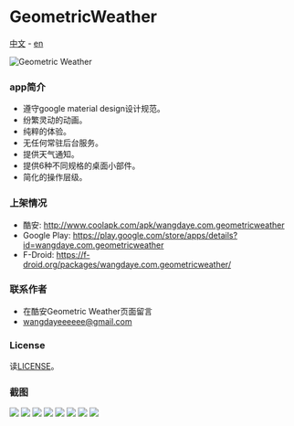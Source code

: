 # GeometricWeather

[中文](/README.md) - [en](/README-en.md)

![Geometric Weather](/work/small/preview_header_sm.png?raw=true)

### app简介

* 遵守google material design设计规范。
* 纷繁灵动的动画。
* 纯粹的体验。
* 无任何常驻后台服务。
* 提供天气通知。
* 提供6种不同规格的桌面小部件。
* 简化的操作层级。

### 上架情况

* 酷安: http://www.coolapk.com/apk/wangdaye.com.geometricweather
* Google Play: https://play.google.com/store/apps/details?id=wangdaye.com.geometricweather
* F-Droid: https://f-droid.org/packages/wangdaye.com.geometricweather/


### 联系作者

* 在酷安Geometric Weather页面留言
* wangdayeeeeee@gmail.com

### License

读[LICENSE](/LICENSE)。


### 截图

![](/work/small/zh/preview_1_sm.png?raw=true)
![](/work/small/zh/preview_2_sm.png?raw=true)
![](/work/small/zh/preview_3_sm.png?raw=true)
![](/work/small/zh/preview_4_sm.png?raw=true)
![](/work/small/zh/preview_5_sm.png?raw=true)
![](/work/small/zh/preview_6_sm.png?raw=true)
![](/work/small/zh/preview_7_sm.png?raw=true)
![](/work/small/zh/preview_8_sm.png?raw=true)
